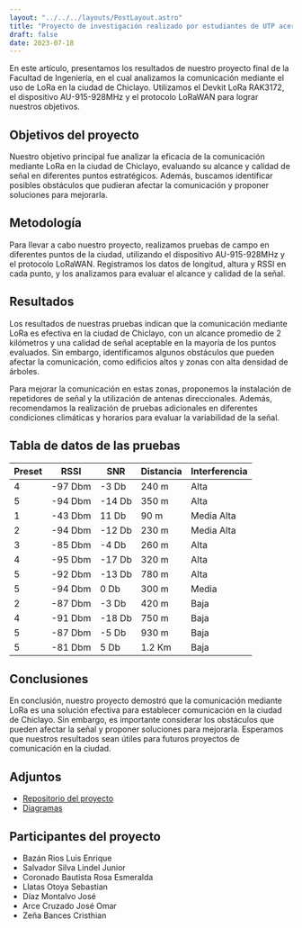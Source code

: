 ```yaml
---
layout: "../../../layouts/PostLayout.astro"
title: "Proyecto de investigación realizado por estudiantes de UTP acerca de la tecnología LoRa"
draft: false
date: 2023-07-18
---
```


En este artículo, presentamos los resultados de nuestro proyecto final de la Facultad de Ingeniería, en el cual analizamos la comunicación mediante el uso de LoRa en la ciudad de Chiclayo. Utilizamos el Devkit LoRa RAK3172, el dispositivo AU-915-928MHz y el protocolo LoRaWAN para lograr nuestros objetivos.

## Objetivos del proyecto

Nuestro objetivo principal fue analizar la eficacia de la comunicación mediante LoRa en la ciudad de Chiclayo, evaluando su alcance y calidad de señal en diferentes puntos estratégicos. Además, buscamos identificar posibles obstáculos que pudieran afectar la comunicación y proponer soluciones para mejorarla.

## Metodología

Para llevar a cabo nuestro proyecto, realizamos pruebas de campo en diferentes puntos de la ciudad, utilizando el dispositivo AU-915-928MHz y el protocolo LoRaWAN. Registramos los datos de longitud, altura y RSSI en cada punto, y los analizamos para evaluar el alcance y calidad de la señal.

## Resultados

Los resultados de nuestras pruebas indican que la comunicación mediante LoRa es efectiva en la ciudad de Chiclayo, con un alcance promedio de 2 kilómetros y una calidad de señal aceptable en la mayoría de los puntos evaluados. Sin embargo, identificamos algunos obstáculos que pueden afectar la comunicación, como edificios altos y zonas con alta densidad de árboles.

Para mejorar la comunicación en estas zonas, proponemos la instalación de repetidores de señal y la utilización de antenas direccionales. Además, recomendamos la realización de pruebas adicionales en diferentes condiciones climáticas y horarios para evaluar la variabilidad de la señal.

## Tabla de datos de las pruebas

| Preset | RSSI    | SNR    | Distancia | Interferencia |
| ------ | ------- | ------ | --------- | ------------- |
| 4      | -97 Dbm | -3 Db  | 240 m     | Alta          |
| 5      | -94 Dbm | -14 Db | 350 m     | Alta          |
| 1      | -43 Dbm | 11 Db  | 90 m      | Media Alta    |
| 2      | -94 Dbm | -12 Db | 230 m     | Media Alta    |
| 3      | -85 Dbm | -4 Db  | 260 m     | Alta          |
| 4      | -95 Dbm | -17 Db | 320 m     | Alta          |
| 5      | -92 Dbm | -13 Db | 780 m     | Alta          |
| 5      | -94 Dbm | 0 Db   | 300 m     | Media         |
| 2      | -87 Dbm | -3 Db  | 420 m     | Baja          |
| 4      | -91 Dbm | -18 Db | 750 m     | Baja          |
| 5      | -87 Dbm | -5 Db  | 930 m     | Baja          |
| 5      | -81 Dbm | 5 Db   | 1.2 Km    | Baja          |

## Conclusiones

En conclusión, nuestro proyecto demostró que la comunicación mediante LoRa es una solución efectiva para establecer comunicación en la ciudad de Chiclayo. Sin embargo, es importante considerar los obstáculos que pueden afectar la señal y proponer soluciones para mejorarla. Esperamos que nuestros resultados sean útiles para futuros proyectos de comunicación en la ciudad.

## Adjuntos

- [Repositorio del proyecto](https://github.com/luisBazanDev/final-project-caf2)
- [Diagramas](https://github.com/luisBazanDev/final-project-caf2/blob/main/diagrams)

## Participantes del proyecto

- Bazán Rios Luis Enrique
- Salvador Silva Lindel Junior
- Coronado Bautista Rosa Esmeralda
- Llatas Otoya Sebastian
- Díaz Montalvo José
- Arce Cruzado José Omar
- Zeña Bances Cristhian

